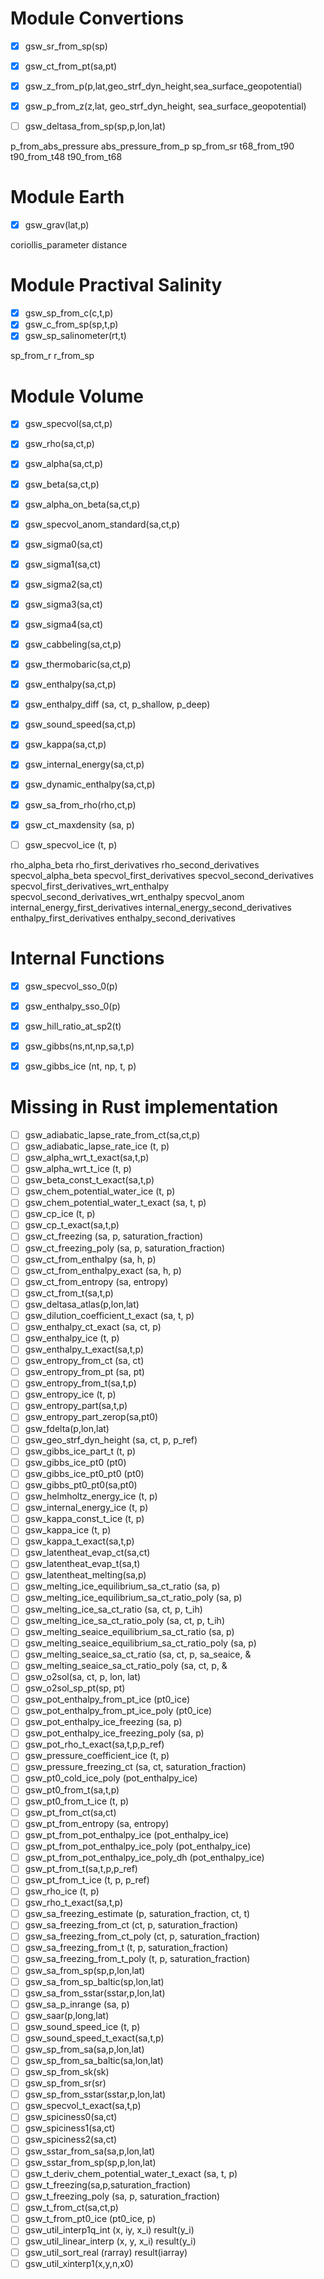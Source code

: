 
# Module Convertions

- [X] gsw_sr_from_sp(sp)
- [X] gsw_ct_from_pt(sa,pt)
- [X] gsw_z_from_p(p,lat,geo_strf_dyn_height,sea_surface_geopotential)
- [X] gsw_p_from_z(z,lat, geo_strf_dyn_height, sea_surface_geopotential)
- [ ] gsw_deltasa_from_sp(sp,p,lon,lat)


p_from_abs_pressure
abs_pressure_from_p
sp_from_sr
t68_from_t90
t90_from_t48
t90_from_t68

# Module Earth

- [X] gsw_grav(lat,p)

coriollis_parameter
distance

# Module Practival Salinity

- [X] gsw_sp_from_c(c,t,p)
- [X] gsw_c_from_sp(sp,t,p)
- [X] gsw_sp_salinometer(rt,t)

sp_from_r
r_from_sp

# Module Volume

- [X] gsw_specvol(sa,ct,p)
- [X] gsw_rho(sa,ct,p)
- [X] gsw_alpha(sa,ct,p)
- [X] gsw_beta(sa,ct,p)
- [X] gsw_alpha_on_beta(sa,ct,p)
- [X] gsw_specvol_anom_standard(sa,ct,p)
- [X] gsw_sigma0(sa,ct)
- [X] gsw_sigma1(sa,ct)
- [X] gsw_sigma2(sa,ct)
- [X] gsw_sigma3(sa,ct)
- [X] gsw_sigma4(sa,ct)
- [X] gsw_cabbeling(sa,ct,p)
- [X] gsw_thermobaric(sa,ct,p)
- [X] gsw_enthalpy(sa,ct,p)
- [X] gsw_enthalpy_diff (sa, ct, p_shallow, p_deep)
- [X] gsw_sound_speed(sa,ct,p)
- [X] gsw_kappa(sa,ct,p)
- [X] gsw_internal_energy(sa,ct,p)
- [X] gsw_dynamic_enthalpy(sa,ct,p)
- [X] gsw_sa_from_rho(rho,ct,p)
- [X] gsw_ct_maxdensity (sa, p)
- [ ] gsw_specvol_ice (t, p)


rho_alpha_beta
rho_first_derivatives
rho_second_derivatives
specvol_alpha_beta
specvol_first_derivatives
specvol_second_derivatives
specvol_first_derivatives_wrt_enthalpy
specvol_second_derivatives_wrt_enthalpy
specvol_anom
internal_energy_first_derivatives
internal_energy_second_derivatives
enthalpy_first_derivatives
enthalpy_second_derivatives

# Internal Functions

- [X] gsw_specvol_sso_0(p)
- [X] gsw_enthalpy_sso_0(p)
- [X] gsw_hill_ratio_at_sp2(t)
- [X] gsw_gibbs(ns,nt,np,sa,t,p)
- [X] gsw_gibbs_ice (nt, np, t, p)


# Missing in Rust implementation

- [ ] gsw_adiabatic_lapse_rate_from_ct(sa,ct,p)
- [ ] gsw_adiabatic_lapse_rate_ice (t, p)
- [ ] gsw_alpha_wrt_t_exact(sa,t,p)
- [ ] gsw_alpha_wrt_t_ice (t, p)
- [ ] gsw_beta_const_t_exact(sa,t,p)
- [ ] gsw_chem_potential_water_ice (t, p)
- [ ] gsw_chem_potential_water_t_exact (sa, t, p)
- [ ] gsw_cp_ice (t, p)
- [ ] gsw_cp_t_exact(sa,t,p)
- [ ] gsw_ct_freezing (sa, p, saturation_fraction)
- [ ] gsw_ct_freezing_poly (sa, p, saturation_fraction)
- [ ] gsw_ct_from_enthalpy (sa, h, p)
- [ ] gsw_ct_from_enthalpy_exact (sa, h, p)
- [ ] gsw_ct_from_entropy (sa, entropy)
- [ ] gsw_ct_from_t(sa,t,p)
- [ ] gsw_deltasa_atlas(p,lon,lat)
- [ ] gsw_dilution_coefficient_t_exact (sa, t, p)
- [ ] gsw_enthalpy_ct_exact (sa, ct, p)
- [ ] gsw_enthalpy_ice (t, p)
- [ ] gsw_enthalpy_t_exact(sa,t,p)
- [ ] gsw_entropy_from_ct (sa, ct)
- [ ] gsw_entropy_from_pt (sa, pt)
- [ ] gsw_entropy_from_t(sa,t,p)
- [ ] gsw_entropy_ice (t, p)
- [ ] gsw_entropy_part(sa,t,p)
- [ ] gsw_entropy_part_zerop(sa,pt0)
- [ ] gsw_fdelta(p,lon,lat)
- [ ] gsw_geo_strf_dyn_height (sa, ct, p, p_ref)
- [ ] gsw_gibbs_ice_part_t (t, p)
- [ ] gsw_gibbs_ice_pt0 (pt0)
- [ ] gsw_gibbs_ice_pt0_pt0 (pt0)
- [ ] gsw_gibbs_pt0_pt0(sa,pt0)
- [ ] gsw_helmholtz_energy_ice (t, p)
- [ ] gsw_internal_energy_ice (t, p)
- [ ] gsw_kappa_const_t_ice (t, p)
- [ ] gsw_kappa_ice (t, p)
- [ ] gsw_kappa_t_exact(sa,t,p)
- [ ] gsw_latentheat_evap_ct(sa,ct)
- [ ] gsw_latentheat_evap_t(sa,t)
- [ ] gsw_latentheat_melting(sa,p)
- [ ] gsw_melting_ice_equilibrium_sa_ct_ratio (sa, p)
- [ ] gsw_melting_ice_equilibrium_sa_ct_ratio_poly (sa, p)
- [ ] gsw_melting_ice_sa_ct_ratio (sa, ct, p, t_ih)
- [ ] gsw_melting_ice_sa_ct_ratio_poly (sa, ct, p, t_ih)
- [ ] gsw_melting_seaice_equilibrium_sa_ct_ratio (sa, p)
- [ ] gsw_melting_seaice_equilibrium_sa_ct_ratio_poly (sa, p)
- [ ] gsw_melting_seaice_sa_ct_ratio (sa, ct, p, sa_seaice, &
- [ ] gsw_melting_seaice_sa_ct_ratio_poly (sa, ct, p, &
- [ ] gsw_o2sol(sa, ct, p, lon, lat)
- [ ] gsw_o2sol_sp_pt(sp, pt)
- [ ] gsw_pot_enthalpy_from_pt_ice (pt0_ice)
- [ ] gsw_pot_enthalpy_from_pt_ice_poly (pt0_ice)
- [ ] gsw_pot_enthalpy_ice_freezing (sa, p)
- [ ] gsw_pot_enthalpy_ice_freezing_poly (sa, p)
- [ ] gsw_pot_rho_t_exact(sa,t,p,p_ref)
- [ ] gsw_pressure_coefficient_ice (t, p)
- [ ] gsw_pressure_freezing_ct (sa, ct, saturation_fraction)
- [ ] gsw_pt0_cold_ice_poly (pot_enthalpy_ice)
- [ ] gsw_pt0_from_t(sa,t,p)
- [ ] gsw_pt0_from_t_ice (t, p)
- [ ] gsw_pt_from_ct(sa,ct)
- [ ] gsw_pt_from_entropy (sa, entropy)
- [ ] gsw_pt_from_pot_enthalpy_ice (pot_enthalpy_ice)
- [ ] gsw_pt_from_pot_enthalpy_ice_poly (pot_enthalpy_ice)
- [ ] gsw_pt_from_pot_enthalpy_ice_poly_dh (pot_enthalpy_ice)
- [ ] gsw_pt_from_t(sa,t,p,p_ref)
- [ ] gsw_pt_from_t_ice (t, p, p_ref)
- [ ] gsw_rho_ice (t, p)
- [ ] gsw_rho_t_exact(sa,t,p)
- [ ] gsw_sa_freezing_estimate (p, saturation_fraction, ct, t)
- [ ] gsw_sa_freezing_from_ct (ct, p, saturation_fraction)
- [ ] gsw_sa_freezing_from_ct_poly (ct, p, saturation_fraction)
- [ ] gsw_sa_freezing_from_t (t, p, saturation_fraction)
- [ ] gsw_sa_freezing_from_t_poly (t, p, saturation_fraction)
- [ ] gsw_sa_from_sp(sp,p,lon,lat)
- [ ] gsw_sa_from_sp_baltic(sp,lon,lat)
- [ ] gsw_sa_from_sstar(sstar,p,lon,lat)
- [ ] gsw_sa_p_inrange (sa, p)
- [ ] gsw_saar(p,long,lat)
- [ ] gsw_sound_speed_ice (t, p)
- [ ] gsw_sound_speed_t_exact(sa,t,p)
- [ ] gsw_sp_from_sa(sa,p,lon,lat)
- [ ] gsw_sp_from_sa_baltic(sa,lon,lat)
- [ ] gsw_sp_from_sk(sk)
- [ ] gsw_sp_from_sr(sr)
- [ ] gsw_sp_from_sstar(sstar,p,lon,lat)
- [ ] gsw_specvol_t_exact(sa,t,p)
- [ ] gsw_spiciness0(sa,ct)
- [ ] gsw_spiciness1(sa,ct)
- [ ] gsw_spiciness2(sa,ct)
- [ ] gsw_sstar_from_sa(sa,p,lon,lat)
- [ ] gsw_sstar_from_sp(sp,p,lon,lat)
- [ ] gsw_t_deriv_chem_potential_water_t_exact (sa, t, p)
- [ ] gsw_t_freezing(sa,p,saturation_fraction)
- [ ] gsw_t_freezing_poly (sa, p, saturation_fraction)
- [ ] gsw_t_from_ct(sa,ct,p)
- [ ] gsw_t_from_pt0_ice (pt0_ice, p)
- [ ] gsw_util_interp1q_int (x, iy, x_i) result(y_i)
- [ ] gsw_util_linear_interp (x, y, x_i) result(y_i)
- [ ] gsw_util_sort_real (rarray) result(iarray)
- [ ] gsw_util_xinterp1(x,y,n,x0)
